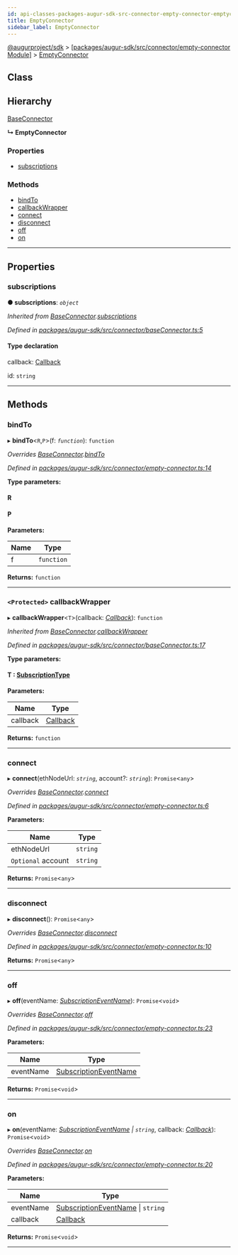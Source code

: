 ```yaml
---
id: api-classes-packages-augur-sdk-src-connector-empty-connector-emptyconnector
title: EmptyConnector
sidebar_label: EmptyConnector
---
```


[@augurproject/sdk](api-readme.md) > [[packages/augur-sdk/src/connector/empty-connector Module]](api-modules-packages-augur-sdk-src-connector-empty-connector-module.md) > [EmptyConnector](api-classes-packages-augur-sdk-src-connector-empty-connector-emptyconnector.md)

## Class

## Hierarchy

 [BaseConnector](api-classes-packages-augur-sdk-src-connector-baseconnector-baseconnector.md)

**↳ EmptyConnector**

### Properties

* [subscriptions](api-classes-packages-augur-sdk-src-connector-empty-connector-emptyconnector.md#subscriptions)

### Methods

* [bindTo](api-classes-packages-augur-sdk-src-connector-empty-connector-emptyconnector.md#bindto)
* [callbackWrapper](api-classes-packages-augur-sdk-src-connector-empty-connector-emptyconnector.md#callbackwrapper)
* [connect](api-classes-packages-augur-sdk-src-connector-empty-connector-emptyconnector.md#connect)
* [disconnect](api-classes-packages-augur-sdk-src-connector-empty-connector-emptyconnector.md#disconnect)
* [off](api-classes-packages-augur-sdk-src-connector-empty-connector-emptyconnector.md#off)
* [on](api-classes-packages-augur-sdk-src-connector-empty-connector-emptyconnector.md#on)

---

## Properties

<a id="subscriptions"></a>

###  subscriptions

**● subscriptions**: *`object`*

*Inherited from [BaseConnector](api-classes-packages-augur-sdk-src-connector-baseconnector-baseconnector.md).[subscriptions](api-classes-packages-augur-sdk-src-connector-baseconnector-baseconnector.md#subscriptions)*

*Defined in [packages/augur-sdk/src/connector/baseConnector.ts:5](https://github.com/AugurProject/augur/blob/0ea8996003/packages/augur-sdk/src/connector/baseConnector.ts#L5)*

#### Type declaration

[event: `string`]: `object`

 callback: [Callback](api-modules-packages-augur-sdk-src-events-module.md#callback)

 id: `string`

___

## Methods

<a id="bindto"></a>

###  bindTo

▸ **bindTo**<`R`,`P`>(f: *`function`*): `function`

*Overrides [BaseConnector](api-classes-packages-augur-sdk-src-connector-baseconnector-baseconnector.md).[bindTo](api-classes-packages-augur-sdk-src-connector-baseconnector-baseconnector.md#bindto)*

*Defined in [packages/augur-sdk/src/connector/empty-connector.ts:14](https://github.com/AugurProject/augur/blob/0ea8996003/packages/augur-sdk/src/connector/empty-connector.ts#L14)*

**Type parameters:**

#### R 
#### P 
**Parameters:**

| Name | Type |
| ------ | ------ |
| f | `function` |

**Returns:** `function`

___
<a id="callbackwrapper"></a>

### `<Protected>` callbackWrapper

▸ **callbackWrapper**<`T`>(callback: *[Callback](api-modules-packages-augur-sdk-src-events-module.md#callback)*): `function`

*Inherited from [BaseConnector](api-classes-packages-augur-sdk-src-connector-baseconnector-baseconnector.md).[callbackWrapper](api-classes-packages-augur-sdk-src-connector-baseconnector-baseconnector.md#callbackwrapper)*

*Defined in [packages/augur-sdk/src/connector/baseConnector.ts:17](https://github.com/AugurProject/augur/blob/0ea8996003/packages/augur-sdk/src/connector/baseConnector.ts#L17)*

**Type parameters:**

#### T :  [SubscriptionType](api-modules-packages-augur-sdk-src-event-handlers-module.md#subscriptiontype)
**Parameters:**

| Name | Type |
| ------ | ------ |
| callback | [Callback](api-modules-packages-augur-sdk-src-events-module.md#callback) |

**Returns:** `function`

___
<a id="connect"></a>

###  connect

▸ **connect**(ethNodeUrl: *`string`*, account?: *`string`*): `Promise`<`any`>

*Overrides [BaseConnector](api-classes-packages-augur-sdk-src-connector-baseconnector-baseconnector.md).[connect](api-classes-packages-augur-sdk-src-connector-baseconnector-baseconnector.md#connect)*

*Defined in [packages/augur-sdk/src/connector/empty-connector.ts:6](https://github.com/AugurProject/augur/blob/0ea8996003/packages/augur-sdk/src/connector/empty-connector.ts#L6)*

**Parameters:**

| Name | Type |
| ------ | ------ |
| ethNodeUrl | `string` |
| `Optional` account | `string` |

**Returns:** `Promise`<`any`>

___
<a id="disconnect"></a>

###  disconnect

▸ **disconnect**(): `Promise`<`any`>

*Overrides [BaseConnector](api-classes-packages-augur-sdk-src-connector-baseconnector-baseconnector.md).[disconnect](api-classes-packages-augur-sdk-src-connector-baseconnector-baseconnector.md#disconnect)*

*Defined in [packages/augur-sdk/src/connector/empty-connector.ts:10](https://github.com/AugurProject/augur/blob/0ea8996003/packages/augur-sdk/src/connector/empty-connector.ts#L10)*

**Returns:** `Promise`<`any`>

___
<a id="off"></a>

###  off

▸ **off**(eventName: *[SubscriptionEventName](api-enums-packages-augur-sdk-src-constants-subscriptioneventname.md)*): `Promise`<`void`>

*Overrides [BaseConnector](api-classes-packages-augur-sdk-src-connector-baseconnector-baseconnector.md).[off](api-classes-packages-augur-sdk-src-connector-baseconnector-baseconnector.md#off)*

*Defined in [packages/augur-sdk/src/connector/empty-connector.ts:23](https://github.com/AugurProject/augur/blob/0ea8996003/packages/augur-sdk/src/connector/empty-connector.ts#L23)*

**Parameters:**

| Name | Type |
| ------ | ------ |
| eventName | [SubscriptionEventName](api-enums-packages-augur-sdk-src-constants-subscriptioneventname.md) |

**Returns:** `Promise`<`void`>

___
<a id="on"></a>

###  on

▸ **on**(eventName: *[SubscriptionEventName](api-enums-packages-augur-sdk-src-constants-subscriptioneventname.md) \| `string`*, callback: *[Callback](api-modules-packages-augur-sdk-src-events-module.md#callback)*): `Promise`<`void`>

*Overrides [BaseConnector](api-classes-packages-augur-sdk-src-connector-baseconnector-baseconnector.md).[on](api-classes-packages-augur-sdk-src-connector-baseconnector-baseconnector.md#on)*

*Defined in [packages/augur-sdk/src/connector/empty-connector.ts:20](https://github.com/AugurProject/augur/blob/0ea8996003/packages/augur-sdk/src/connector/empty-connector.ts#L20)*

**Parameters:**

| Name | Type |
| ------ | ------ |
| eventName | [SubscriptionEventName](api-enums-packages-augur-sdk-src-constants-subscriptioneventname.md) \| `string` |
| callback | [Callback](api-modules-packages-augur-sdk-src-events-module.md#callback) |

**Returns:** `Promise`<`void`>

___

